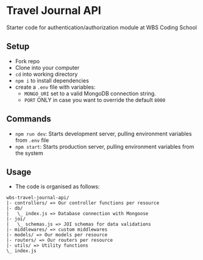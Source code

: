 # Travel Journal API

Starter code for authentication/authorization module at WBS Coding School

## Setup

- Fork repo
- Clone into your computer
- `cd` into working directory
- `npm i` to install dependencies
- create a `.env` file with variables:
  - `MONGO_URI` set to a valid MongoDB connection string.
  - `PORT` ONLY in case you want to override the default `8000`

## Commands

- `npm run dev`: Starts development server, pulling environment variables from `.env` file
- `npm start`: Starts production server, pulling environment variables from the system

## Usage

- The code is organised as follows:

```
wbs-travel-journal-api/
|- controllers/ => Our controller functions per resource
|- db/
|   \_ index.js => Database connection with Mongoose
|- joi/
|   \_ schemas.js => JOI schemas for data validations
|- middlewares/ => custom middlewares
|- models/ => Our models per resource
|- routers/ => Our routers per resource
|- utils/ => Utility functions
\_ index.js
```
